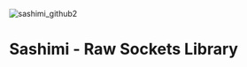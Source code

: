 ![sashimi_github2](https://user-images.githubusercontent.com/7789866/113232349-f7696400-926a-11eb-9343-fc3f6bdef0bf.png)


# Sashimi - Raw Sockets Library
